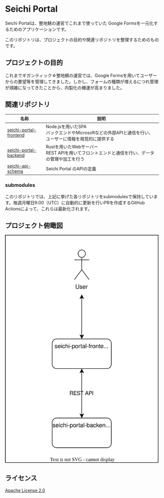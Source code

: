 # Seichi Portal

Seichi Portalは、整地鯖の運営でこれまで使っていた Google Formsを一元化するためのアプリケーションです。

このリポジトリは、プロジェクトの目的や関連リポジトリを整理するためのものです。

## プロジェクトの目的

これまでギガンティック☆整地鯖の運営では、Google Formsを用いてユーザーからの要望等を管理してきました。しかし、フォームの種類が増えるにつれ管理が煩雑になってきたことから、内製化の機運が高まりました。

## 関連リポジトリ

|名称|説明|
|---|---|
|[seichi-portal-frontend](https://github.com/GiganticMinecraft/seichi-portal-frontend)|Node.jsを用いたSPA<br>バックエンドやMicrosoftなどの外部APIと通信を行い、ユーザーに情報を視覚的に提供する|
|[seichi-portal-backend](https://github.com/GiganticMinecraft/seichi-portal-backend)|Rustを用いたWebサーバー<br>REST APIを用いてフロントエンドと通信を行い、データの管理や加工を行う|
|[seichi-api-schema](https://github.com/GiganticMinecraft/seichi-api-schema)|Seichi Portal のAPIの定義|

### submodules

このリポジトリでは、上記に挙げた各リポジトリをsubmodulesで保持しています。毎週月曜日9:00（UTC）に自動的に更新を行いPRを作成するGitHub Actionsによって、これらは最新化されます。

## プロジェクト俯瞰図

![image](./docs/overhead-view.drawio.svg)

## ライセンス

[Apache License 2.0](./LICENSE)

